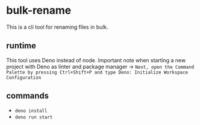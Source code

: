 # bulk-rename

This is a cli tool for renaming files in bulk.

## runtime

This tool uses Deno instead of node. Important note when starting a new project with Deno as linter and package manager -> `Next, open the Command Palette by pressing Ctrl+Shift+P and type Deno: Initialize Workspace Configuration`

## commands

- `deno install`
- `deno run start`